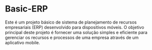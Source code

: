 # Basic-ERP
Este é um projeto básico de sistema de planejamento de recursos empresariais (ERP) desenvolvido para dispositivos móveis. O objetivo principal deste projeto é fornecer uma solução simples e eficiente para gerenciar os recursos e processos de uma empresa através de um aplicativo mobile.
